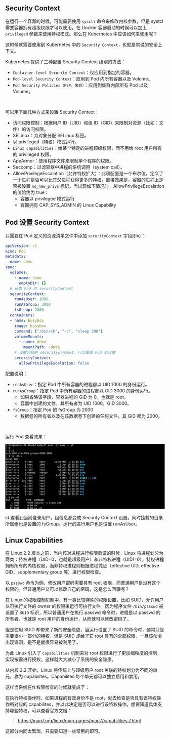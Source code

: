 ## Security Context

在运行一个容器的时候，可能需要使用 `sysctl` 命令来修改内核参数，但是 systcl 需要容器拥有超级权限才可以使用，在 Docker 容器启动的时候可以加上 `--privileged` 参数来使用特权模式。那么在 Kubernetes 中应该如何来使用呢？

这时候就需要使用到 Kubernetes 中的 `Security Context`，也就是常说的安全上下文。

Kubernetes 提供了三种配置 Security Context 级别的方法：

- `Container-level Security Context`：仅应用到指定的容器。
- `Pod-level Security Context`：应用到 Pod 内所有容器以及 Volume。
- `Pod Security Policies（PSP，废弃）`：应用到集群内部所有 Pod 以及 Volume。

<br>

可以用下面几种方式来设置 Security Context：

- 访问权限控制：根据用户 ID（UID）和组 ID（GID）来限制对资源（比如：文件）的访问权限。
- SELinux：为对象分配 SELinux 标签。
- 以 privileged（特权）模式运行。
- `Linux Capabilities`：给某个特定的进程超级权限，而不用给 root 用户所有的 privileged 权限。
- AppArmor：使用程序文件来限制单个程序的权限。
- Seccomp：过滤容器中进程的系统调用（system call）。
- AllowPrivilegeEscalation（允许特权扩大）：此项配置是一个布尔值，定义了一个进程是否可以比其父进程获得更多的特权，直接效果是，容器的进程上是否被设置 `no_new_privs` 标记。当出现如下情况时，AllowPrivilegeEscalation 的值始终为 true：
  - 容器以 privileged 模式运行
  - 容器拥有 CAP_SYS_ADMIN 的 Linux Capability





## Pod 设置 Security Context

只需要在 Pod 定义的资源清单文件中添加 `securityContext` 字段即可：

```yaml
apiVersion: v1
kind: Pod
metadata:
  name: demo
spec:
  volumes:
    - name: demo
      emptyDir: {}
  # 设置 Pod 的 securityContext
  securityContext:
    runAsUser: 1000
    runAsGroup: 3000
    fsGroup: 2000
  containers:
  - name: busybox
    image: busybox
    command: ["/bin/sh", "-c", "sleep 300"]
    volumeMounts:
      - name: demo
        mountPath: /data
    # 设置容器的 securityContext，可以覆盖 Pod 的设置    
    securityContext:
      allowPrivilegeEscalation: false
```

配置说明：

- `runAsUser`：指定 Pod 中所有容器的进程都以 UID 1000 的身份运行。
- `runAsGroup`：指定 Pod 中所有容器的进程都以 GID 3000 的身份运行。
  - 如果省略该字段，容器进程的 GID 为 0，也就是 root。
  - 容器中创建的文件，其所有者为 UID 1000，GID 3000。
- `fsGroup`：指定 Pod 的 fsGroup 为 2000
  - 数据卷的所有者以及在该数据卷下创建的任何文件，其 GID 都为 2000。

<br>

运行 Pod 查看效果：

![image-20230428182012039](images/SecurityContext/image-20230428182012039.png "bg-black")

id 查看到当前登录用户，组信息都变成 Security Context 设置。同时挂载的目录所属组也是设置的 fsGroup。运行的进行用户也是设置 runAsUser。





## Linux Capabilities

在 Linux 2.2 版本之前，当内核对进程进行权限验证的时候，Linux 将进程划分为两类：特权进程（UID=0，也就是超级用户）和非特权进程（UID!=0），特权进程拥有所有的内核权限，而非特权进程则根据进程凭证（effective UID, effective GID，supplementary group 等）进行权限检查。

以 `passwd` 命令为例，修改用户密码需要具有 root 权限，而普通用户是没有这个权限的。但普通用户又可以修改自己的密码，这是怎么回事呢？

在 Linux 的权限控制机制中，有一类比较特殊的权限设置，比如 SUID，允许用户以可执行文件的 owner 的权限来运行可执行文件。因为程序文件 `/bin/passwd` 被设置了 `SUID` 标识，所以普通用户在执行 passwd 命令时，进程是以 passwd 的所有者，也就是 root 用户的身份运行，从而就可以修改密码了。

但是使用 SUID 却带来了新的安全隐患，当运行设置了 SUID 的命令时，通常只是需要很小一部分的特权，但是 SUID 却给了它 root 具有的全部权限，一旦该命令出现漏洞，是不是就很容易被利用了。

为此 Linux 引入了 `Capabilities` 机制来对 root 权限进行了更加细粒度的控制，实现按需进行授权，这样就大大减小了系统的安全隐患。

从内核 2.2 开始，Linux 将传统上与超级用户 root 关联的特权划分为不同的单元，称为 capabilites。Capabilites 每个单元都可以独立启用和禁用。

这样当系统在作权限检查的时候就变成了：

在执行特权操作时，如果进程的有效身份不是 root，就去检查是否具有该特权操作所对应的 capabilites，并以此决定是否可以进行该特权操作。想要知道具体支持哪些特权，可以查看官方文档：

> https://man7.org/linux/man-pages/man7/capabilities.7.html

这部分内同太繁琐，只需要知道一些常用的即可。

